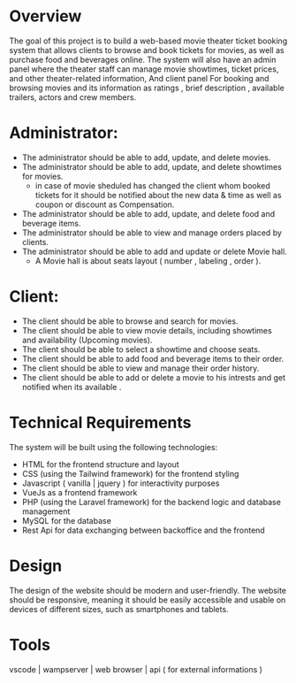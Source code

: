 # Overview
The goal of this project is to build a web-based movie theater ticket booking system that allows clients to browse and book tickets for movies, as well as purchase food and beverages online. The system will also have an admin panel where the theater staff can manage movie showtimes, ticket prices, and other theater-related information, And client panel For booking and browsing movies and its information as ratings , brief description , available trailers,  actors and crew members.

# Administrator:

- The administrator should be able to add, update, and delete movies.
- The administrator should be able to add, update, and delete showtimes for movies.
  - in case of movie sheduled has changed the client whom booked tickets for it should be notified about the new data & time as well as coupon or discount as Compensation.
- The administrator should be able to add, update, and delete food and beverage items.
- The administrator should be able to view and manage orders placed by clients.
- The administrator should be able to add and update or delete Movie hall.
  - A Movie hall is about seats layout ( number , labeling , order ).

# Client:

- The client should be able to browse and search for movies.
- The client should be able to view movie details, including showtimes and availability (Upcoming movies).
- The client should be able to select a showtime and choose seats.
- The client should be able to add food and beverage items to their order.
- The client should be able to view and manage their order history.
- The client should be able to add or delete a movie to his intrests and get notified when its available .

# Technical Requirements
The system will be built using the following technologies:

  - HTML for the frontend structure and layout
  - CSS (using the Tailwind framework) for the frontend styling
  - Javascript ( vanilla | jquery ) for interactivity purposes
  - VueJs as a frontend framework
  - PHP (using the Laravel framework) for the backend logic and database management
  - MySQL for the database
  - Rest Api for data exchanging between backoffice and the frontend
# Design
The design of the website should be modern and user-friendly. The website should be responsive, meaning it should be easily accessible and usable on devices of different sizes, such as smartphones and tablets.
# Tools
vscode | wampserver | web browser | api ( for external informations )
